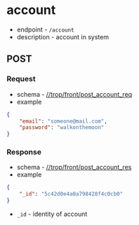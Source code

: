 # account

* endpoint - `/account`
* description - account in system

## POST

### Request

* schema - [//trop/front/post_account_req](../schema/front/post_account_req.md)
* example

```json
{
    "email": "someone@mail.com",
    "password": "walkonthemoon"
}
```

### Response

* schema - [//trop/front/post_account_res](../schema/front/post_account_res.json)
* example

```json
{
    "_id": "5c42d0e4a0a798428f4c0cb0"
}
```

* `_id` - identity of account
